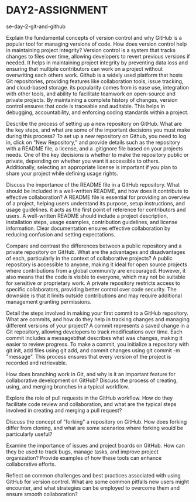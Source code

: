 # DAY2-ASSIGNMENT
  se-day-2-git-and-github

Explain the fundamental concepts of version control and why GitHub is a popular tool for managing versions of code. How does version control help in maintaining project integrity?
Version control is a system that tracks changes to files over time, allowing developers to revert previous versions if needed. It helps in maintaining project integrity by preventing data loss and ensuring that multiple contributors can work on a project without overwriting each others work.
Github is a widely used platform that hosts Git repositories, providing features like collaboration tools, issue tracking, and cloud-based storage. its popularity comes from is ease use, integration with other tools, and ability to facilitate teamwork on open-source and private projects.
By maintaining a complete history of changes, version control ensures that code is traceable and auditable. This helps in debugging, accountability, and enforcing coding standards within a project.

Describe the process of setting up a new repository on GitHub. What are the key steps, and what are some of the important decisions you must make during this process?
To set up a new repository on Github, you need to log in, click on "New Repository," and provide details such as the repository with a README file, a license, and a .gitignore file based on your projects needs.
One of the key decisions is whether to make the repository public or private, depending on whether you want it accessible to others. Additionally, selecting an appropriate license is important if you plan to share your project while defining usage rights.

Discuss the importance of the README file in a GitHub repository. What should be included in a well-written README, and how does it contribute to effective collaboration?
A README file is essential for providing an overview of a project, helping users understand its purpose, setup instructions, and usage guidelines. it acts as the first point of reference for contributors and users.
A well-written README  should include a project description, installation steps, usage examples, contribution guidelines, and license information. Clear documentation ensures effective collaboration by reducing confusion and setting expectations.

Compare and contrast the differences between a public repository and a private repository on GitHub. What are the advantages and disadvantages of each, particularly in the context of collaborative projects?
A public repository is accessible to anyone, making it ideal for open source projects where contributions from a global community are encouraged. However, it also means that the code is visible to everyone, which may not be suitable for sensitive or proprietary work.
A private repository restricts access to specific collaborators, providing better control over code security. The downside is that it limits outside contributions and may require additional management granting permissions.

Detail the steps involved in making your first commit to a GitHub repository. What are commits, and how do they help in tracking changes and managing different versions of your project?
A commit represents a saved change in a Git repository, allowing developers to track modifications over time. Each commit includes a messagebthat describes what was changes, making it easier to review progress.
To make a commit, you initialize a repository with git init, add files using git add, and commit changes using git commit -m "message". This process ensures that every version of the project is recorded and retrievable.

How does branching work in Git, and why is it an important feature for collaborative development on GitHub? Discuss the process of creating, using, and merging branches in a typical workflow.

Explore the role of pull requests in the GitHub workflow. How do they facilitate code review and collaboration, and what are the typical steps involved in creating and merging a pull request?

Discuss the concept of "forking" a repository on GitHub. How does forking differ from cloning, and what are some scenarios where forking would be particularly useful?

Examine the importance of issues and project boards on GitHub. How can they be used to track bugs, manage tasks, and improve project organization? Provide examples of how these tools can enhance collaborative efforts.

Reflect on common challenges and best practices associated with using GitHub for version control. What are some common pitfalls new users might encounter, and what strategies can be employed to overcome them and ensure smooth collaboration?
